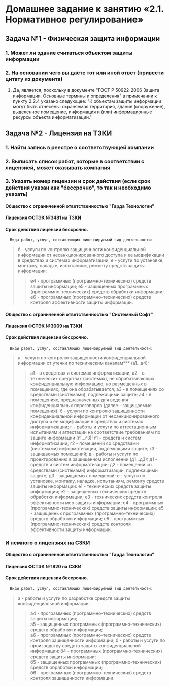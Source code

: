 # Домашнее задание к занятию «2.1. Нормативное регулирование»

   ## Задача №1 - Физическая защита информации ##

### 1. Может ли здание считаться объектом защиты информации
### 2. На основании чего вы даёте тот или иной ответ (привести цитату из документа)

   1. Да, является, поскольку в документе "ГОСТ Р 50922-2006 Защита информации. Основные термины и определения" в примечании к пункту 2.2.4 указано следующее: "К объектам защиты информации могут быть отнесены: охраняемая территория, здание (сооружение), выделенное помещение, информация и (или) информационные ресурсы объекта информатизации."


   ## Задача №2 - Лицензия на ТЗКИ

### 1. Найти запись в реестре о соответствующей компании
### 2. Выписать список работ, которые в соответствии с лицензией, может оказывать компания
### 3. Указать номер лицензии и срок действия (если срок действия указан как "бессрочно", то так и необходимо указать)

   #### Общество с ограниченной ответственностью "Гарда Технологии"
   #### Лицензия ФСТЭК №3481 на ТЗКИ
   #### Cрок действия лицензии бессрочно.
      Виды работ, услуг, составляющих лицензируемый вид деятельности:
   > б - услуги по контролю защищенности конфиденциальной информации от несанкционированного доступа и ее модификации в средствах и системах информатизации;
   > е - услуги по установке, монтажу, наладке, испытаниям, ремонту средств защиты информации:
   >> е4 - программных (программно-технических) средств защиты информации;
   >> е5 - защищенных программных (программно-технических) средств обработки информации;
   >> е6 - программных (программно-технических) средств контроля эффективности защиты информации.

   #### Общество с ограниченной ответственностью "Системный Софт"
   #### Лицензия ФСТЭК №3009 на ТЗКИ
   #### Cрок действия лицензии бессрочно.
      Виды работ, услуг, составляющих лицензируемый вид деятельности:
   > а - услуги по контролю защищенности конфиденциальной информации от утечки по техническим каналам*** (а1...а4):
   >> а1 - в средствах и системах информатизации;
   >> а2 - в технических средствах (системах), не обрабатывающих конфиденциальную информацию, но размещенных в помещениях, где она обрабатывается;
   >> а3 - в помещениях со средствами (системами), подлежащими защите;
   >> а4 - в помещениях, предназначенных для ведения конфиденциальных переговоров (далее - защищаемые помещения);
   > б - услуги по контролю защищенности конфиденциальной информации от несанкционированного доступа и ее модификации в средствах и системах информатизации;
   > г - работы и услуги по аттестационным испытаниям и аттестации на соответствие требованиям по защите информации (г1...г3):
   >> г1 - средств и систем информатизации;
   >> г2 - помещений со средствами (системами) информатизации, подлежащими защите;
   >> г3 - защищаемых помещений;
   > д - работы и услуги по проектированию в защищенном исполнении (д1...д3):
   >> д1 - средств и систем информатизации;
   >> д2 - помещений со средствами (системами) информатизации, подлежащими защите;
   >> д3 - защищаемых помещений;
   > е - услуги по установке, монтажу, наладке, испытаниям, ремонту средств защиты информации:
   >> е1 - технических средств защиты информации;
   >> е2 - защищенных технических средств обработки информации;
   >> е3 - технических средств контроля эффективности мер защиты информации;
   >> е4 - программных (программно-технических) средств защиты информации;
   >> е5 - защищенных программных (программно-технических) средств обработки информации;
   >> е6 - программных (программно-технических) средств контроля эффективности защиты информации.

   ### И немного о лицензиях на СЗКИ

   #### Общество с ограниченной ответственностью "Гарда Технологии"
   #### Лицензия ФСТЭК №1820 на СЗКИ
   #### Cрок действия лицензии бессрочно.
      Виды работ, услуг, составляющих лицензируемый вид деятельности:
   > а - работы и услуги по разработке средств защиты конфиденциальной информации:
   >> а4 - программных (программно-технических) средств защиты информации;  
   >> а5 - защищенных программных (программно-технических) средств обработки информации;  
   >> а6 - программных (программно-технических) средств контроля защищенности информации;
   > б - работы и услуги по производству средств защиты конфиденциальной информации:
   >> б4 - программных (программно-технических) средств защиты информации;  
   >> б5 - защищенных программных (программно-технических) средств обработки информации;  
   >> б6 - программных (программно-технических) средств контроля защищенности информации.


